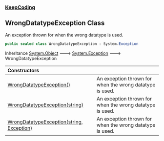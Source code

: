 ### [KeepCoding](KeepCoding.md 'KeepCoding')
## WrongDatatypeException Class
An exception thrown for when the wrong datatype is used.  
```csharp
public sealed class WrongDatatypeException : System.Exception
```

Inheritance [System.Object](https://docs.microsoft.com/en-us/dotnet/api/System.Object 'System.Object') &#129106; [System.Exception](https://docs.microsoft.com/en-us/dotnet/api/System.Exception 'System.Exception') &#129106; WrongDatatypeException  

| Constructors | |
| :--- | :--- |
| [WrongDatatypeException()](KeepCoding_WrongDatatypeException_WrongDatatypeException().md 'KeepCoding.WrongDatatypeException.WrongDatatypeException()') | An exception thrown for when the wrong datatype is used.<br/> |
| [WrongDatatypeException(string)](KeepCoding_WrongDatatypeException_WrongDatatypeException(string).md 'KeepCoding.WrongDatatypeException.WrongDatatypeException(string)') | An exception thrown for when the wrong datatype is used.<br/> |
| [WrongDatatypeException(string, Exception)](KeepCoding_WrongDatatypeException_WrongDatatypeException(string_System_Exception).md 'KeepCoding.WrongDatatypeException.WrongDatatypeException(string, System.Exception)') | An exception thrown for when the wrong datatype is used.<br/> |
